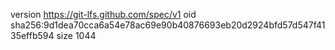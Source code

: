 version https://git-lfs.github.com/spec/v1
oid sha256:9d1dea70cca6a54e78ac69e90b40876693eb20d2924bfd57d547f4135effb594
size 1044

